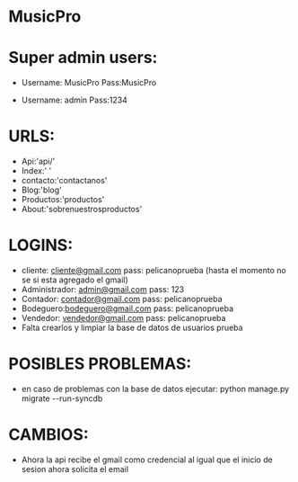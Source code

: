 # MusicPro
Super admin users:
=
- Username: MusicPro
Pass:MusicPro

- Username: admin
Pass:1234

URLS: 
=
- Api:'api/'
- Index:' '
- contacto:'contactanos'
- Blog:'blog'
- Productos:'productos'
- About:'sobrenuestrosproductos'

LOGINS:
=
- cliente: cliente@gmail.com pass: pelicanoprueba (hasta el momento no se si esta agregado el gmail)
- Administrador:  admin@gmail.com pass: 123 
- Contador: contador@gmail.com pass: pelicanoprueba
- Bodeguero:bodeguero@gmail.com pass: pelicanoprueba
- Vendedor: vendedor@gmail.com pass: pelicanoprueba
- Falta crearlos y limpiar la base de datos de usuarios prueba 

POSIBLES PROBLEMAS:
=
- en caso de problemas con la base de datos ejecutar: python manage.py migrate --run-syncdb

CAMBIOS:
=
- Ahora la api recibe el gmail como credencial al igual que el inicio de sesion ahora solicita el email
